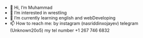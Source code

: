 - 👋 Hi, I’m Muhammad
- 👀 I’m interested in wrestling
- 🌱 I’m currently learning english and webDeveloping
- 📫 How to reach me: by instagram (nasriddinxojayev) telegram (Unknown20o5) my tel number +1 267 746 6832 

<!---
wrestler05/wrestler05 is a ✨ special ✨ repository because its `README.md` (this file) appears on your GitHub profile.
You can click the Preview link to take a look at your changes.
--->
